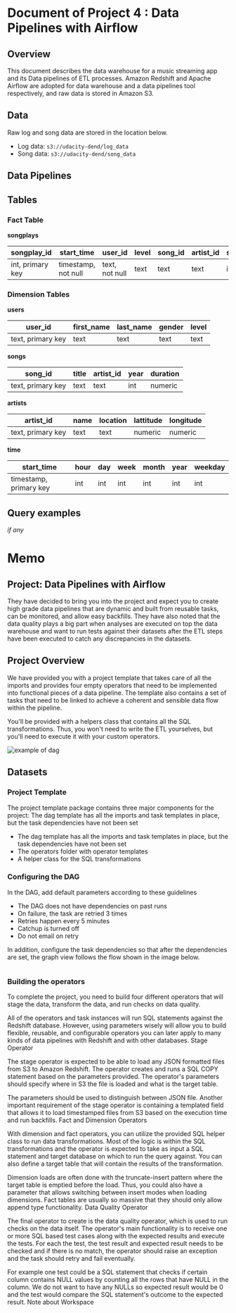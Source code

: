 # Document of Project 4 : Data Pipelines with Airflow

## Overview

This document describes the data warehouse for a music streaming app and its Data pipelines of ETL processes. Amazon Redshift and Apache Airflow are adopted for data warehouse and a data pipelines tool respectively, and raw data is stored in Amazon S3.

## Data
Raw log and song data are stored in the location below.

- Log data: `s3://udacity-dend/log_data`
- Song data: `s3://udacity-dend/song_data`

## Data Pipelines

## Tables

### Fact Table

**songplays**

|songplay_id|start_time|user_id|level|song_id|artist_id|session_id|location|user_agent|
|-|-|-|-|-|-|-|-|-|
|int, primary key|timestamp, not null|text, not null|text|text|text|int|text|text|

### Dimension Tables

**users**

|user_id|first_name|last_name|gender|level|
|-|-|-|-|-|
|text, primary key|text|text|text|text|

**songs**

|song_id|title|artist_id|year|duration|
|-|-|-|-|-|
|text, primary key|text|text|int|numeric|

**artists**

|artist_id|name|location|lattitude|longitude|
|-|-|-|-|-|
|text, primary key|text|text|numeric|numeric|

**time**

|start_time|hour|day|week|month|year|weekday|
|-|-|-|-|-|-|-|
|timestamp, primary key|int|int|int|int|int|int|

## Query examples

*if any*

# Memo

## Project: Data Pipelines with Airflow

They have decided to bring you into the project and expect you to create high grade data pipelines that are dynamic and built from reusable tasks, can be monitored, and allow easy backfills. They have also noted that the data quality plays a big part when analyses are executed on top the data warehouse and want to run tests against their datasets after the ETL steps have been executed to catch any discrepancies in the datasets.

## Project Overview

We have provided you with a project template that takes care of all the imports and provides four empty operators that need to be implemented into functional pieces of a data pipeline. The template also contains a set of tasks that need to be linked to achieve a coherent and sensible data flow within the pipeline.

You'll be provided with a helpers class that contains all the SQL transformations. Thus, you won't need to write the ETL yourselves, but you'll need to execute it with your custom operators.

<img src="./images/example-dag.png" title="example of dag">

## Datasets

### Project Template

The project template package contains three major components for the project:
The dag template has all the imports and task templates in place, but the task dependencies have not been set

- The dag template has all the imports and task templates in place, but the task dependencies have not been set
- The operators folder with operator templates
- A helper class for the SQL transformations

### Configuring the DAG

In the DAG, add default parameters according to these guidelines

- The DAG does not have dependencies on past runs
- On failure, the task are retried 3 times
- Retries happen every 5 minutes
- Catchup is turned off
- Do not email on retry

In addition, configure the task dependencies so that after the dependencies are set, the graph view follows the flow shown in the image below.

<img src="./images/example-dag.png" title="">

### Building the operators

To complete the project, you need to build four different operators that will stage the data, transform the data, and run checks on data quality.

All of the operators and task instances will run SQL statements against the Redshift database. However, using parameters wisely will allow you to build flexible, reusable, and configurable operators you can later apply to many kinds of data pipelines with Redshift and with other databases.
Stage Operator

The stage operator is expected to be able to load any JSON formatted files from S3 to Amazon Redshift. The operator creates and runs a SQL COPY statement based on the parameters provided. The operator's parameters should specify where in S3 the file is loaded and what is the target table.

The parameters should be used to distinguish between JSON file. Another important requirement of the stage operator is containing a templated field that allows it to load timestamped files from S3 based on the execution time and run backfills.
Fact and Dimension Operators

With dimension and fact operators, you can utilize the provided SQL helper class to run data transformations. Most of the logic is within the SQL transformations and the operator is expected to take as input a SQL statement and target database on which to run the query against. You can also define a target table that will contain the results of the transformation.

Dimension loads are often done with the truncate-insert pattern where the target table is emptied before the load. Thus, you could also have a parameter that allows switching between insert modes when loading dimensions. Fact tables are usually so massive that they should only allow append type functionality.
Data Quality Operator

The final operator to create is the data quality operator, which is used to run checks on the data itself. The operator's main functionality is to receive one or more SQL based test cases along with the expected results and execute the tests. For each the test, the test result and expected result needs to be checked and if there is no match, the operator should raise an exception and the task should retry and fail eventually.

For example one test could be a SQL statement that checks if certain column contains NULL values by counting all the rows that have NULL in the column. We do not want to have any NULLs so expected result would be 0 and the test would compare the SQL statement's outcome to the expected result.
Note about Workspace

